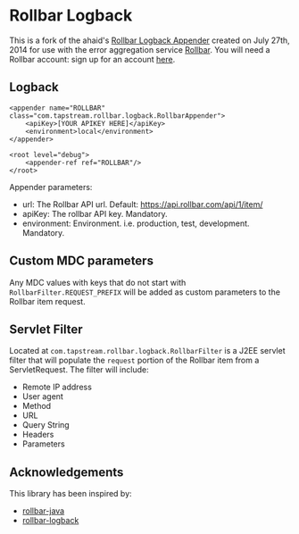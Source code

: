 Rollbar Logback
=============

This is a fork of the ahaid's [Rollbar Logback Appender](https://github.com/ahaid/rollbar-logback) created on
July 27th, 2014 for use with the error aggregation service [Rollbar](https://rollbar.com/). You will need a Rollbar
account: sign up for an account [here](https://rollbar.com/signup/).


Logback
------------

	<appender name="ROLLBAR" class="com.tapstream.rollbar.logback.RollbarAppender">
        <apiKey>[YOUR APIKEY HERE]</apiKey>
        <environment>local</environment>
    </appender>

	<root level="debug">
		<appender-ref ref="ROLLBAR"/>
	</root>

Appender parameters:

* url: The Rollbar API url. Default: https://api.rollbar.com/api/1/item/
* apiKey: The rollbar API key. Mandatory.
* environment: Environment. i.e. production, test, development. Mandatory.


Custom MDC parameters
----------------------

Any MDC values with keys that do not start with `RollbarFilter.REQUEST_PREFIX` will be added as custom parameters to
the Rollbar item request.


Servlet Filter
---------------

Located at `com.tapstream.rollbar.logback.RollbarFilter` is a J2EE servlet filter that will populate the `request`
portion of the Rollbar item from a ServletRequest. The filter will include:

* Remote IP address
* User agent
* Method
* URL
* Query String
* Headers
* Parameters


Acknowledgements
--------------

This library has been inspired by:

* [rollbar-java](https://github.com/rafael-munoz/rollbar-java)
* [rollbar-logback](https://github.com/ahaid/rollbar-logback)

